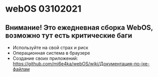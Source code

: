 # webOS 03102021
## Внимание! Это ежедневная сборка WebOS, возможно тут есть критические баги
- Используйте на свой страх и риск
- Операционная система в браузере
- Создание своих приложений: https://github.com/mi6e4ka/webOS/wiki/Документация-по-jxe-файлам
